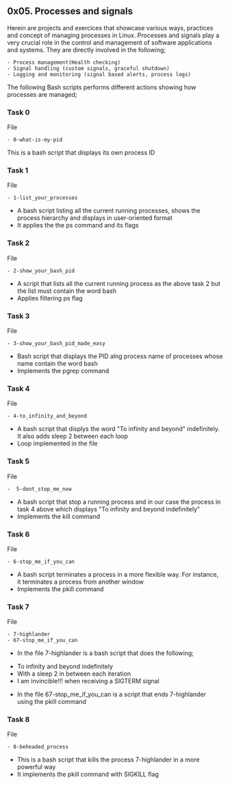 ## 0x05. Processes and signals

Herein are projects and exercices that showcase various ways, practices and concept of managing processes in Linux. Processes and signals play a very crucial role in the control and management of software applications and systems. They are directly involved in the following;

	- Process management(Health checking)
	- Signal handling (custom signals, graceful shutdown)
	- Logging and monitoring (signal based alerts, process logs)

The following Bash scripts performs different actions showing how processes are managed;

### Task 0
File

	- 0-what-is-my-pid
This is a bash script that displays its own process ID


### Task 1
File

	- 1-list_your_processes
- A bash script listing all the current running processes, shows the process hierarchy and displays in user-oriented format
- It applies the the ps command and its flags


### Task 2
File

	- 2-show_your_bash_pid
- A script that lists all the current running process as the above task 2 but the list must contain the word bash
- Applies filtering ps flag


### Task 3
File

	- 3-show_your_bash_pid_made_easy
- Bash script that displays the PID alng process name of processes whose name contain the word bash
- Implements the pgrep command


### Task 4
File

	- 4-to_infinity_and_beyond
- A bash script that displys the word "To infinity and beyond" indefinitely. It also adds sleep 2 between each loop
- Loop implemented in the file


### Task 5
File

	-  5-dont_stop_me_now
- A bash script that stop a running process and in our case the process in task 4 above which displays "To infinity and beyond indefinitely"
- Implements the kill command


### Task 6
File

	- 6-stop_me_if_you_can
- A bash script terminates a process in a more flexible way. For instance, it terminates a process from another window
- Implements the pkill command


### Task 7
File

	- 7-highlander
	- 67-stop_me_if_you_can
- In the file 7-highlander is a bash script that does the following;

* To infinity and beyond indefinitely
* With a sleep 2 in between each iteration
* I am invincible!!! when receiving a SIGTERM signal
- In the file 67-stop_me_if_you_can is a script that ends 7-highlander using the pkill command


### Task 8
File

	- 8-beheaded_process
- This is a bash script that kills the process 7-highlander in a more powerful way
- It implements the pkill command with SIGKILL flag
